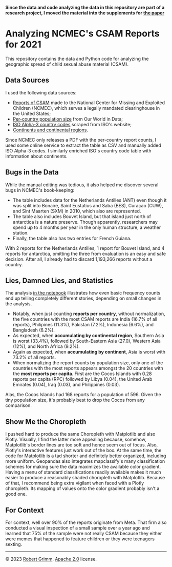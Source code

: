 **Since the data and code analyzing the data in this repository are part of a
research project, I moved the material into the supplements for
[the paper](https://github.com/apparebit/penal-colony)**

# Analyzing NCMEC's CSAM Reports for 2021

This repository contains the data and Python code for analyzing the geographic
spread of child sexual abuse material (CSAM).


## Data Sources

I used the following data sources:

  * [Reports of
    CSAM](https://www.missingkids.org/content/dam/missingkids/pdfs/2021-reports-by-country.pdf)
    made to the National Center for Missing and Exploited Children (NCMEC),
    which serves a legally mandated clearinghouse in the United States;
  * [Per-country population size](https://ourworldindata.org/grapher/population)
    from Our World in Data;
  * [ISO Alpha-3 country codes](https://www.iso.org/obp/ui/#search) scraped from
    ISO's website;
  * [Continents and continental
    regions](https://github.com/lukes/ISO-3166-Countries-with-Regional-Codes).

Since NCMEC only releases a PDF with the per-country report counts, I used some
online service to extract the table as CSV and manually added ISO Alpha-3 codes.
I similarly enriched ISO's country code table with information about continents.


## Bugs in the Data

While the manual editing was tedious, it also helped me discover several bugs in
NCMEC's book-keeping:

  * The table includes data for the Netherlands Antilles (ANT) even though it
    was split into Bonaire, Saint Eustatius and Saba (BES), Curaçao (CUW), and
    Sint Maarten (SXM) in 2010, which also are represented.
  * The table also includes Bouvet Island, but that island just north of
    antarctica is a nature preserve. Though apparently, researchers may spend up
    to 4 months per year in the only human structure, a weather station.
  * Finally, the table also has two entries for French Guiana.

With 2 reports for the Netherlands Antilles, 1 report for Bouvet Island, and 4
reports for antarctica, omitting the three from evaluation is an easy and safe
decision. After all, I already had to discard 1,193,266 reports without a
country.


## Lies, Damned Lies, and Statistics

The analysis [in the notebook](csam-analysis.ipynb) illustrates how even basic
frequency counts end up telling completely different stories, depending on small
changes in the analysis.

  * Notably, when just counting **reports per country**, without normalization,
    the five countries with the most CSAM reports are India (16.7% of all
    reports), Philipines (11.3%), Pakistan (7.2%), Indonesia (6.6%), and
    Bangladesh (6.2%).
  * As expected, when **accumulating by continental region**, Southern Asia is
    worst (33.4%), followed by South-Eastern Asia (27.0), Western Asia (12%),
    and North Africa (9.2%).
  * Again as expected, when **accumulating by continent**, Asia is worst with
    73.2% of all reports.
  * When normalizing the report counts by population size, only one of the
    countries with the most reports appears amongst the 20 countries with the
    **most reports per capita**. First are the Cocos Islands with 0.28 reports
    per capita (RPC) followed by Libya (0.04), the United Arab Emirates (0.04),
    Iraq (0.03), and Philippines (0.03).

Alas, the Cocos Islands had 168 reports for a population of 596. Given the tiny
population size, it's probably best to drop the Cocos from any comparison.


## Show Me the Choropleth

I pushed hard to produce the same Choropleth with Matplotlib and also Plotly.
Visually, I find the latter more appealing because, somehow, Matplotlib's border
lines are too soft and hence seem out of focus. Also, Plotly's interactive
features just work out of the box. At the same time, the code for Matplotlib is
a tad shorter and definitely better organized, including more uniform. Geopandas
also integrates mapclassify's many classification schemes for making sure the
data maximizes the available color gradient. Having a menu of standard
classifications readily available makes it much easier to produce a reasonably
shaded choropleth with Matplotlib. Because of that, I recommend being extra
vigilant when faced with a Plotly choropleth. Its mapping of values onto the
color gradient probably isn't a good one.


## For Context

For context, well over 90% of the reports originate from Meta. That firm also
conducted a visual inspection of a small sample over a year ago and learned that
75% of the sample were not really CSAM because they either were memes that
happened to feature children or they were teenagers sexting.

---

© 2023 [Robert Grimm](https://apparebit.com).
[Apache 2.0](https://www.apache.org/licenses/LICENSE-2.0) license.
